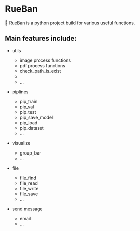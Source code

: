 # RueBan
:stars: RueBan is a python project build for various useful functions.
 
## Main features include:
- utils
  - image process functions
  - pdf process functions
  - check_path_is_exist
  - 
  - ...

- piplines
  - pip_train
  - pip_val
  - pip_test
  - pip_save_model
  - pip_load
  - pip_dataset
  - ...

- visualize
  - group_bar
  - ...

- file
  - file_find
  - file_read
  - file_write
  - file_save
  - ...

- send message
  - email
  - ...

